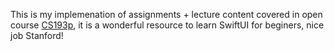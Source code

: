 This is my implemenation of assignments + lecture content covered in open course [CS193p](https://cs193p.sites.stanford.edu/), it is a wonderful resource to learn SwiftUI for beginers, nice job Stanford!
